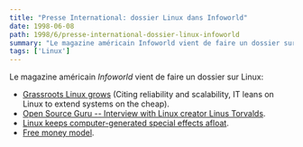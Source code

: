 ```yaml
---
title: "Presse International: dossier Linux dans Infoworld"
date: 1998-06-08
path: 1998/6/presse-international-dossier-linux-infoworld
summary: "Le magazine américain Infoworld vient de faire un dossier sur Linux: Grassroots Linux grows (Citing reliability and scalability, IT leans on Linux to extend systems on the cheap)."
tags: ['Linux']
---
```


<P>
Le magazine américain <EM>Infoworld</EM> vient de faire un dossier sur Linux:
</P>

<UL>

<LI><A HREF="http://www.infoworld.com/cgi-bin/displayStory.pl?/features/980608linux.htm">Grassroots
Linux grows</A> (Citing reliability and scalability, IT leans on Linux
to extend systems on the cheap).
<LI><A HREF="http://www.infoworld.com/cgi-bin/displayStory.pl?/interviews/980608torvalds.htm">Open Source Guru -- Interview with Linux creator Linus Torvalds</A>.
<LI><A HREF="http://www.infoworld.com/cgi-bin/displayStory.pl?/mentor/980608mentors.htm">Linux keeps computer-generated special effects afloat</A>.
<LI><A HREF="http://www.infoworld.com/cgi-bin/displayStory.pl?/features/980608free.htm">Free money model</A>.
</UL>



